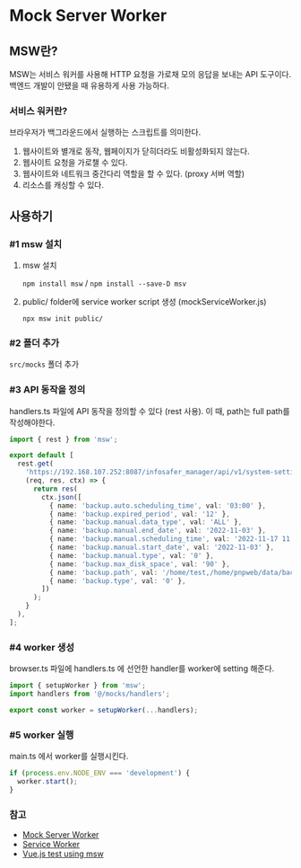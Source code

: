 # Mock Server Worker

## MSW란?
MSW는 서비스 워커를 사용해 HTTP 요청을 가로채 모의 응답을 보내는 API 도구이다. 백엔드 개발이 안됐을 때 유용하게 사용 가능하다.

### 서비스 워커란?
브라우저가 백그라운드에서 실행하는 스크립트를 의미한다.

1. 웹사이트와 별개로 동작, 웹페이지가 닫히더라도 비활성화되지 않는다.
2. 웹사이트 요청을 가로챌 수 있다.
3. 웹사이트와 네트워크 중간다리 역할을 할 수 있다. (proxy 서버 역할)
4. 리소스를 캐싱할 수 있다.
   
## 사용하기
### #1 msw 설치
1. msw 설치

   `npm install msw` / `npm install --save-D msv`

2. public/ folder에 service worker script 생성 (mockServiceWorker.js)

   `npx msw init public/`

### #2 폴더 추가
`src/mocks` 폴더 추가

### #3 API 동작을 정의

handlers.ts 파일에 API 동작을 정의할 수 있다 (rest 사용). 이 때, path는 full path를 작성해야한다.

```typescript
import { rest } from 'msw';

export default [
  rest.get(
    'https://192.168.107.252:8087/infosafer_manager/api/v1/system-settings/backup',
    (req, res, ctx) => {
      return res(
        ctx.json([
          { name: 'backup.auto.scheduling_time', val: '03:00' },
          { name: 'backup.expired_period', val: '12' },
          { name: 'backup.manual.data_type', val: 'ALL' },
          { name: 'backup.manual.end_date', val: '2022-11-03' },
          { name: 'backup.manual.scheduling_time', val: '2022-11-17 11:53:00' },
          { name: 'backup.manual.start_date', val: '2022-11-03' },
          { name: 'backup.manual.type', val: '0' },
          { name: 'backup.max_disk_space', val: '90' },
          { name: 'backup.path', val: '/home/test,/home/pnpweb/data/backup' },
          { name: 'backup.type', val: '0' },
        ])
      );
    }
  ),
];

```

### #4 worker 생성
browser.ts 파일에 handlers.ts 에 선언한 handler를 worker에 setting 해준다.
```typescript
import { setupWorker } from 'msw';
import handlers from '@/mocks/handlers';

export const worker = setupWorker(...handlers);
```


### #5 worker 실행

main.ts 에서 worker를 실행시킨다.
```typescript
if (process.env.NODE_ENV === 'development') {
  worker.start();
}
```



### 참고
* [Mock Server Worker](https://mswjs.io/)
* [Service Worker](https://developer.mozilla.org/en-US/docs/Web/API/Service_Worker_API)
* [Vue.js test using msw](https://www.vuemastery.com/blog/mock-service-worker-api-mocking-for-vuejs-development-testing/)